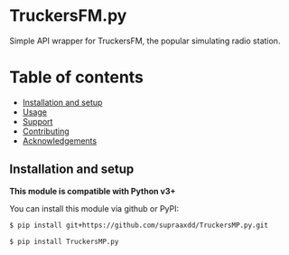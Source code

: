 # TruckersFM.py

Simple API wrapper for TruckersFM, the popular simulating radio station.

# Table of contents
- [Installation and setup](https://github.com/supraaxdd/TruckersMP.py/#installation-and-setup)
- [Usage](https://github.com/supraaxdd/TruckersMP.py/#usage)
- [Support](https://github.com/supraaxdd/TruckersMP.py/#support)
- [Contributing](https://github.com/supraaxdd/TruckersMP.py/#contributing)
- [Acknowledgements](https://github.com/supraaxdd/TruckersMP.py/#acknowledgements)

## Installation and setup

**This module is compatible with Python v3+**

You can install this module via github or PyPI:
```bash
$ pip install git+https://github.com/supraaxdd/TruckersMP.py.git
```

```bash
$ pip install TruckersMP.py
```